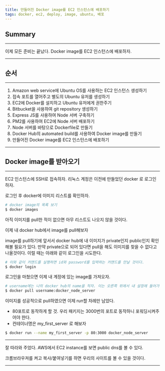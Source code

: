 ```yaml
---
title: 만들어진 Docker image를 EC2 인스턴스에 배포하기
tags: docker, ec2, deploy, image, ubuntu, 배포
---
```


## Summary
---------------------
 이제 모든 준비는 끝났다. Docker image를 EC2 인스턴스에 배포하자.

---------------------

## 순서
---------------------
1. Amazon web service에 Ubuntu OS를 사용하는 EC2 인스턴스 생성하기
1. 접속 포트를 열어주고 별도의 Ubuntu 유저를 생성하기
1. EC2에 Docker를 설치하고 Ubuntu 유저에게 권한주기
1. Bitbucket을 사용하여 git repository 생성하기
1. Express JS를 사용하여 Node 서버 구축하기
1. PM2를 사용하여 EC2에 Node 서버 배포하기
1. Node 서버를 바탕으로 Dockerfile로 만들기
1. Docker Hub의 automated build를 사용하여 Docker image를 만들기
1. 만들어진 Docker image를 EC2 인스턴스에 배포하기

---------------------

## Docker image를 받아오기
---------------------
 EC2 인스턴스에 SSH로 접속하자. 리눅스 계정은 이전에 만들었던 docker 로 로그인하자.

 로그인 후 docker에 이미지 리스트를 확인하자.

 ```bash
 # docker image의 목록 보기
 $ docker images
 ```

 아직 이미지를 pull한 적이 없으면 아무 리스트도 나오지 않을 것이다.

 이제 내 docker hub에서 image를 pull해보자

 image를 pull하기에 앞서서 docker hub에 내 이미지가 private인지 public인지 확인해볼 필요가 있다. 
 만약 private으로 되어 있다면 pull을 해도 이미지를 찾을 수 없다고 나올것이다.
 이럴 때는 아래와 같이 로그인을 시도한다.

 ```bash
 # 이와 같이 커맨드를 실행하면 id와 password를 입력하는 커맨드를 만날 것이다.
 $ docker login
 ```

 로그인을 마쳤으면 이제 내 계정에 있는 image를 가져오자.

 ```bash
 # username에는 나의 docker hub의 name을 적자. 이는 오른쪽 위에서 내 설정에 들어가면 볼 수 있다.
 $ docker pull username:docker_node_server
 ```

 이미지를 성공적으로 pull하였으면 이제 run할 차례만 남았다.

 - 80포트로 동작하게 할 것. 우리 패키지는 3000번의 포트로 동작하니 포워딩시켜주어야 한다.
 - 컨테이너명은 my\_first\_server 로 해보자

 ```bash
 $ docker run --name my_first_server -p 80:3000 docker_node_server
 ```

 ---------------------
 잘 따라와 주었다. AWS에서 EC2 instance를 보면 public dns를 볼 수 있다.

 크롬브라우져를 켜고 복사/붙여넣기를 하면 우리의 사이트를 볼 수 있을 것이다.
 

---------------------